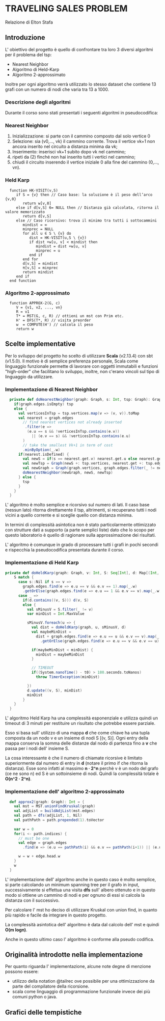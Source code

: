 # TRAVELING SALES PROBLEM

Relazione di Elton Stafa

## Introduzione

L' obiettivo del progetto è quello di confrontare tra loro 3 diversi algoritmi per il problema del tsp:
- Nearest Neighbor
- Algoritmo di Held-Karp
- Algoritmo 2-approssimato

Inoltre per ogni algoritmo verrà utilizzato lo stesso dataset che contiene 13 grafi con un numero di nodi che varia tra 13 a 1000.

### Descrizione degli algoritmi

Durante il corso sono stati presentati i seguenti algoritmi in pseudocodifica:

### Nearest Neighbor

1. Inizializzazione: si parte con il cammino composto dal solo vertice 0
2. Selezione: sia (v0,..., vk) il cammino corrente. Trova il vertice vk+1 non ancora inserito
   nel circuito a distanza minima da vk;
3. Inserimento: inserisci vk+1 subito dopo vk nel cammino;
4. ripeti da (2) finché non hai inserito tutti i vertici nel cammino;
5. chiudi il circuito inserendo il vertice iniziale 0 alla fine del cammino (0,..., vn).

### Held Karp

      function HK-VISIT(v,S)
         if S = {v} then // Caso base: la soluzione è il peso dell’arco {v,0}
            return w[v,0]
         else if d[v,S] 6= NULL then // Distanza già calcolata, ritorna il valore memorizzato
            return d[v,S]
         else // Caso ricorsivo: trova il minimo tra tutti i sottocammini
            mindist = ∞
            minprec = NULL
            for all u ∈ S \ {v} do
               dist = HK-VISIT(u,S \ {v})
               if dist +w[u, v] < mindist then
                  mindist = dist +w[u, v]
                  minprec = u
               end if
            end for
            d[v,S] = mindist
            π[v,S] = minprec
            return mindist
         end if
      end function

### Algoritmo 2-approssimato

      function APPROX-2(G, c)
         V = {v1, v2, ..., vn}
         R = v1
         T* = MST(G, c, R) // ottieni un mst con Prim etc.
         H' = DFS(T*, R) // visita preorder
         w  = COMPUTE(H') // calcola il peso
         return w


## Scelte implementative

Per lo sviluppo del progetto ho scelto di utilizzare **Scala** (v2.13.4) con sbt (v1.5.0). Il motivo è di semplice preferenza personale, Scala come linguaggio funzionale permette di lavorare con oggetti immutabili e funzioni "high-order" che facilitano lo sviluppo, inoltre, non c'erano vincoli sul tipo di linguaggio da utilizzare.


### Implementazione di Nearest Neighbor

```scala
  private def doNearestNeighbor(graph: Graph, s: Int, tsp: Graph): Graph = { // O(nm)
    if(graph.edges.isEmpty) tsp
    else {
      val verticesInTsp = tsp.vertices.map(v => (v, v)).toMap
      val nearest = graph.edges
        // find nearest vertices not already inserted
         .filter(e =>
          (e.u == s && !verticesInTsp.contains(e.v))
            || (e.v == s) && !verticesInTsp.contains(e.u)
        )
        // take the smallest Vk+1 in term of cost
        .minByOption(_.w)
      if(nearest.isDefined) {
        val newS = if(s == nearest.get.v) nearest.get.u else nearest.get.v
        val newTsp = Graph(newS +: tsp.vertices, nearest.get +: tsp.edges)
        val newGraph = Graph(graph.vertices, graph.edges.filter(_ != nearest.get))
        doNearestNeighbor(newGraph, newS, newTsp)
      } else {
        tsp
      }
    }
  }
```

L' algoritmo è molto semplice e ricorsivo sul numero di lati. 
Il caso base (nessun lato) ritorna direttamente il tsp, altrimenti, si recuperano tutti i nodi vicini a quello corrente 
e si sceglie quello con distanza minima.

In termini di complessità asintotica non è stato particolarmente ottimizzato con strutture dati a supporto (a parte semplici liste)
dato che lo scopo per questo laboratorio è quello di ragionare sulla approssimazione dei risultati.

L' algoritmo è comunque in grado di processare tutti i grafi in pochi secondi e rispecchia la 
pseudocodifica presentata durante il corso.


### Implementazione di Held Karp

```scala
private def doHeldKarp(graph: Graph, v: Int, S: Seq[Int], d: Map[(Int, Seq[Int]), Int]): Int = {
    S match {
      case s::Nil if s == v =>
        graph.edges.find(e => e.u == v && e.v == 1).map(_.w)
        .getOrElse(graph.edges.find(e => e.u == 1 && e.v == v).map(_.w).get)
      case _ =>
        if(d.contains((v, S))) d(v, S)
        else {
          val sMinusV = S.filter(_ != v)
          var minDist = Int.MaxValue

          sMinusV.foreach(u => {
            val dist = doHeldKarp(graph, u, sMinusV, d)
            val maybeMinDist =
              dist + graph.edges.find(e => e.u == u && e.v == v).map(_.w)
                .getOrElse(graph.edges.find(e => e.u == v && e.v == u).map(_.w).get)

            if(maybeMinDist < minDist) {
              minDist = maybeMinDist
            }

            // TIMEOUT
            if((System.nanoTime() - t0) > 180.seconds.toNanos)
              throw TimerException(minDist)

          })
          d.update((v, S), minDist)
          minDist
        }
    }
  }
```
L' algoritmo Held Karp ha una complessità esponenziale e utilizza quindi un timeout di 3 minuti per restituire un risultato che 
potrebbe essere parziale. 

Esso si basa sull' utilizzo di una mappa **d** che come chiave ha una tupla composta da un nodo v e un insieme di nodi S [(v, S)].
Ogni entry della mappa conserva la somma delle distanze dal nodo di partenza fino a **v** che passa per i nodi dell' insieme S.

La cosa interessante è che il numero di chiamate ricorsive è limitato superiormente dal numero di entry in **d** (notare il primo if che ritorna la distanza).
Esse sono infatti al massimo **n · 2^n** perchè v è un nodo del grafo (ce ne sono n) ed S è un sottoinsieme di nodi.
Quindi la complessità totale è **O(n^2 · 2^n)**. 

### Implementazione dell' algoritmo 2-approssimato

```scala
  def approx2(graph: Graph): Int = {
    val mst = MST.unionFindKruskal(graph)
    val adjList = buildAdjList(mst.edges)
    val path = dfs(adjList, 1, Nil)
    val pathPath = path.prepended(1).toVector
   
    var w = 0
    for(i <- path.indices) {
      // must be one 
      val edge = graph.edges
        .find(e => (e.u == pathPath(i) && e.v == pathPath(i+1)) || (e.u == pathPath(i+1) && e.v == pathPath(i)))

      w = w + edge.head.w
    }
    w
  }
```

L' implementazione dell' algoritmo anche in questo caso è molto semplice, si parte calcolando un minimum spanning tree 
per il grafo in input, successivamente si effettua una visita **dfs** sull' albero ottenuto e in questo modo si ottiene
un cammino di nodi e per ognuno di essi si calcola la distanza con il successivo.

Per calcolare l' mst ho deciso di utilizzare Kruskal con union find, in quanto più rapido e facile da integrare in questo 
progetto. 

La complessità asintotica dell' algoritmo è data dal calcolo dell' mst e quindi **O(m logn)**.

Anche in questo ultimo caso l' algoritmo è conforme alla pseudo codifica.

## Originalità introdotte nella implementazione

Per quanto riguarda l' implementazione, alcune note degne di menzione possono essere:

- utilizzo della notation @tailrec ove possibile per una ottimizzazione da parte del compilatore della ricorsione.
- scala come linguaggio di programmazione funzionale invece dei più comuni python o java.

## Grafici delle tempistiche



